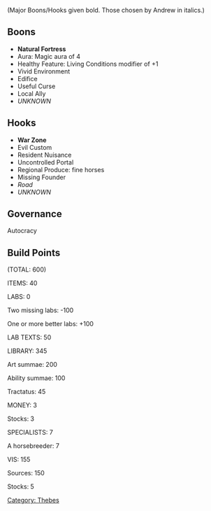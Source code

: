 (Major Boons/Hooks given bold. Those chosen by Andrew in italics.)

## Boons

  - **Natural Fortress**
  - Aura: Magic aura of 4
  - Healthy Feature: Living Conditions modifier of +1
  - Vivid Environment
  - Edifice
  - Useful Curse
  - Local Ally
  - *UNKNOWN*

## Hooks

  - **War Zone**
  - Evil Custom
  - Resident Nuisance
  - Uncontrolled Portal
  - Regional Produce: fine horses
  - Missing Founder
  - *Road*
  - *UNKNOWN*

## Governance

Autocracy

## Build Points

(TOTAL: 600)

ITEMS: 40

LABS: 0

Two missing labs: -100

One or more better labs: +100

LAB TEXTS: 50

LIBRARY: 345

Art summae: 200

Ability summae: 100

Tractatus: 45

MONEY: 3

Stocks: 3

SPECIALISTS: 7

A horsebreeder: 7

VIS: 155

Sources: 150

Stocks: 5

[Category: Thebes](Category:_Thebes "wikilink")